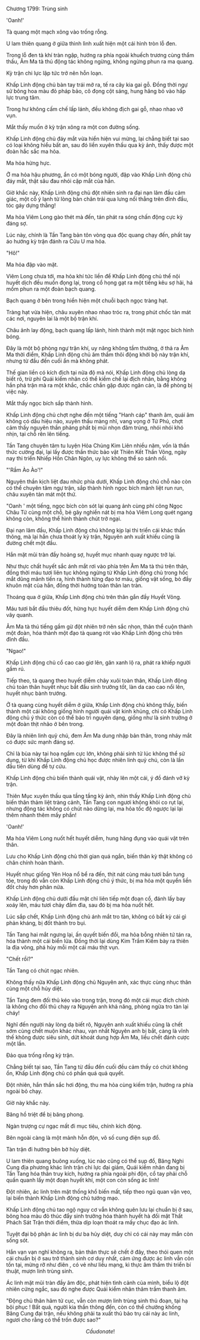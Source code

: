 




Chương 1799: Trùng sinh


'Oanh!'

Tà quang một mạch xông vào trống rỗng.

U lam thiên quang ở giữa thình lình xuất hiện một cái hình tròn lỗ đen.

Trong lỗ đen tà khí tràn ngập, hướng ra phía ngoài khuếch trương cùng thẩm thấu, Âm Ma tà thú động tác không ngừng, không ngừng phun ra ma quang.

Kỳ trận chi lực lập tức trở nên hỗn loạn.

Khấp Linh động chủ bàn tay trái mở ra, tế ra cây kia gai gỗ. Đồng thời ngự sử bông hoa màu đỏ pháp bảo, cô đọng cột sáng, hung hăng bỏ vào hấp lực trung tâm.

Trong hư không cấm chế lấp lánh, đều không địch gai gỗ, nhao nhao vỡ vụn.

Mắt thấy muốn ở kỳ trận xông ra một con đường sống.

Khấp Linh động chủ đáy mắt vừa hiển hiện vui mừng, lại chẳng biết tại sao có loại không hiểu bất an, sau đó liền xuyên thấu qua kỳ ảnh, thấy được một đoàn hắc sắc ma hỏa.

Ma hỏa hừng hực.

Ở ma hỏa hậu phương, ẩn có một bóng người, đập vào Khấp Linh động chủ đáy mắt, thật sâu đau nhói cặp mắt của hắn.

Giờ khắc này, Khấp Linh động chủ đột nhiên sinh ra đại nạn lâm đầu cảm giác, một cỗ ý lạnh từ lòng bàn chân trải qua lưng nối thẳng trên đỉnh đầu, tóc gáy dựng thẳng!

Ma hỏa Viêm Long gào thét mà đến, tán phát ra sóng chấn động cực kỳ đáng sợ.

Lúc này, chính là Tần Tang bản tôn vòng qua độc quang chạy đến, phất tay áo hướng kỳ trận đánh ra Cửu U ma hỏa.

"Hô!"

Ma hỏa đập vào mặt.

Viêm Long chưa tới, ma hỏa khí tức liền để Khấp Linh động chủ thể nội huyết dịch đều muốn đọng lại, trong cổ họng gạt ra một tiếng kêu sợ hãi, há mồm phun ra một đoàn bạch quang.

Bạch quang ở bên trong hiển hiện một chuỗi bạch ngọc tràng hạt.

Tràng hạt vừa hiện, châu xuyên nhao nhao tróc ra, trong phút chốc tản mát các nơi, nguyên lai là một bộ trận khí.

Châu ảnh lay động, bạch quang lấp lánh, hình thành một mặt ngọc bích hình bóng.

Đây là một bộ phòng ngự trận khí, uy năng không tầm thường, ở thả ra Âm Ma thời điểm, Khấp Linh động chủ âm thầm thôi động khởi bộ này trận khí, nhưng từ đầu đến cuối ẩn mà không phát.

Thế gian liền có kích địch tại nửa độ mà nói, Khấp Linh động chủ lòng dạ biết rõ, trừ phi Quái kiểm nhân có thể kiềm chế lại địch nhân, bằng không hắn phá trận mà ra một khắc, chắc chắn gặp được ngăn cản, là để phòng bị việc này.

Mắt thấy ngọc bích sắp thành hình.

Khấp Linh động chủ chợt nghe đến một tiếng "Hanh cáp" thanh âm, quái âm không có dấu hiệu nào, xuyên thấu màng nhĩ, vang vọng ở Tử Phủ, chợt cảm thấy nguyên thần phảng phất bị mũi nhọn đâm trúng, nhói nhói khó nhịn, tại chỗ rên lên tiếng.

Tần Tang chuyên tâm tu luyện Hỏa Chủng Kim Liên nhiều năm, vốn là thần thức cường đại, lại lấy được thần thức bảo vật Thiên Kết Thần Võng, ngày nay thi triển Nhiếp Hồn Chân Ngôn, uy lực không thể so sánh nổi.

"'Rầm Ào Ào'!"

Nguyên thần kịch liệt đau nhức phía dưới, Khấp Linh động chủ chỗ nào còn có thể chuyên tâm ngự trận, sắp thành hình ngọc bích mãnh liệt run run, châu xuyên tản mát một thứ.

"Oanh ' một tiếng, ngọc bích còn sót lại quang ảnh cùng phí công Ngọc Châu Tử cùng một chỗ, bẻ gãy nghiền nát bị ma hỏa Viêm Long quét ngang không còn, không thể hình thành chút trở ngại.

Đại nạn lâm đầu, Khấp Linh động chủ không kịp lại thi triển cái khác thần thông, mà lại hắn chưa thoát ly kỳ trận, Nguyên anh xuất khiếu cũng là đường chết một đầu.

Hắn mặt mũi tràn đầy hoảng sợ, huyết mục nhanh quay ngược trở lại.

Như thực chất huyết sắc ánh mắt rơi vào phía trên Âm Ma tà thú trên thân, đồng thời máu tươi liên tục không ngừng từ Khấp Linh động chủ trong hốc mắt dũng mãnh tiến ra, hình thành từng đạo tơ máu, giống vật sống, bò đầy khuôn mặt của hắn, đồng thời hướng toàn thân lan tràn.

Thoáng qua ở giữa, Khấp Linh động chủ trên thân gắn đầy Huyết Võng.

Máu tươi bắt đầu thiêu đốt, hừng hực huyết diễm đem Khấp Linh động chủ vây quanh.

Âm Ma tà thú tiếng gầm gừ đột nhiên trở nên sắc nhọn, thân thể cuộn thành một đoàn, hóa thành một đạo tà quang rót vào Khấp Linh động chủ trên đỉnh đầu.

"Ngao!"

Khấp Linh động chủ cổ cao cao giơ lên, gân xanh lộ ra, phát ra khiếp người gầm rú.

Tiếp theo, tà quang theo huyết diễm chảy xuôi toàn thân, Khấp Linh động chủ toàn thân huyết nhục bắt đầu sinh trưởng tốt, làn da cao cao nổi lên, huyết nhục bành trướng.

Ở tà quang cùng huyết diễm ở giữa, Khấp Linh động chủ không thấy, biến thành một cái không giống hình người quái vật kinh khủng, chỉ có Khấp Linh động chủ ý thức còn có thể bảo trì nguyên dạng, giống như là sinh trưởng ở một đoàn thịt nhão ở bên trong.

Đây là nhiên linh quỷ chú, đem Âm Ma dung nhập bản thân, trong nháy mắt có được sức mạnh đáng sợ.

Chỉ là bùa này tai hoạ ngầm cực lớn, không phải sinh tử lúc không thể sử dụng, từ khi Khấp Linh động chủ học được nhiên linh quỷ chú, còn là lần đầu tiên dùng để tự cứu.

Khấp Linh động chủ biến thành quái vật, nhảy lên một cái, ý đồ đánh vỡ kỳ trận.

Thiên Mục xuyên thấu qua tầng tầng kỳ ảnh, nhìn thấy Khấp Linh động chủ biến thân thảm liệt tràng cảnh, Tần Tang con ngươi không khỏi co rụt lại, nhưng động tác không có chút nào dừng lại, ma hỏa tốc độ ngược lại lại thêm nhanh thêm mấy phần!

'Oanh!'

Ma hỏa Viêm Long nuốt hết huyết diễm, hung hăng đụng vào quái vật trên thân.

Lưu cho Khấp Linh động chủ thời gian quá ngắn, biến thân kỳ thật không có chân chính hoàn thành.

Huyết nhục giống Yên Hoa nổ bể ra đến, thịt nát cùng máu tươi bắn tung tóe, trong đó vẫn còn Khấp Linh động chủ ý thức, bị ma hỏa một quyển liền đốt cháy hơn phân nửa.

Khấp Linh động chủ dưới đầu mặt chỉ liên tiếp một đoạn cổ, đánh lấy bay xoáy lên, máu tươi chảy đầm đìa, sau đó bị ma hỏa nuốt hết.

Lúc sắp chết, Khấp Linh động chủ ánh mắt tro tàn, không có bất kỳ cái gì phản kháng, bị đốt thành tro bụi.

Tần Tang hai mắt ngưng lại, ấn quyết biến đổi, ma hỏa bỗng nhiên tứ tán ra, hóa thành một cái biển lửa. Đồng thời lại dùng Kim Trầm Kiếm bày ra thiên la địa võng, phá hủy mỗi một cái máu thịt vụn.

"Chết rồi?"

Tần Tang có chút ngạc nhiên.

Không thấy nữa Khấp Linh động chủ Nguyên anh, xác thực cùng nhục thân cùng một chỗ hủy diệt.

Tần Tang đem đối thủ kéo vào trong trận, trong đó một cái mục đích chính là không cho đối thủ chạy ra Nguyên anh khả năng, phòng ngừa tro tàn lại cháy!

Nghĩ đến người này lòng dạ biết rõ, Nguyên anh xuất khiếu cũng là chết sớm cùng chết muộn khác nhau, vạn nhất Nguyên anh bị bắt, càng là vĩnh thế không được siêu sinh, dứt khoát dung hợp Âm Ma, liều chết đánh cược một lần.

Đảo qua trống rỗng kỳ trận.

Chẳng biết tại sao, Tần Tang từ đầu đến cuối đều cảm thấy có chút không ổn, Khấp Linh động chủ có phần quá quả quyết.

Đột nhiên, hắn thần sắc hơi động, thu ma hỏa cùng kiếm trận, hướng ra phía ngoài bỏ chạy.

Giờ này khắc này.

Băng hồ triệt để bị băng phong.

Ngàn trượng cự ngạc mất đi mục tiêu, chính kích động.

Bên ngoài càng là một mảnh hỗn độn, vô số cung điện sụp đổ.

Tàn trận đi hướng bên bờ hủy diệt.

U lam thiên quang buông xuống, lúc nào cũng có thể sụp đổ, Băng Nghi Cung địa phương khác linh trận chi lực đại giảm, Quái kiểm nhân đang bị Tần Tang hóa thân truy kích, hướng ra phía ngoài phi độn, cổ tay phải chỗ quấn quanh lấy một đoạn huyết khí, một con còn sống ác linh!

Đột nhiên, ác linh trên mặt thống khổ biến mất, tiếp theo ngũ quan vặn vẹo, lại biến thành Khấp Linh động chủ tướng mạo.

Khấp Linh động chủ tao ngộ nguy cơ vẫn không quên lưu lại chuẩn bị ở sau, bông hoa màu đỏ thúc đẩy sinh trưởng hóa thành huyết hà đối mặt Thất Phách Sát Trận thời điểm, thừa dịp loạn thoát ra mấy chục đạo ác linh.

Tuyệt đại bộ phận ác linh bị dư ba hủy diệt, duy chỉ có cái này may mắn còn sống sót.

Hắn vạn vạn nghĩ không ra, bản thân thực sẽ chết ở đây, theo thói quen một cái chuẩn bị ở sau trở thành sinh cơ duy nhất, cảm ứng được ác linh vẫn còn tồn tại, mừng rỡ như điên , có vẻ như liều mạng, kì thực âm thầm thi triển bí thuật, mượn linh trùng sinh.

Ác linh mặt mũi tràn đầy âm độc, phát hiện tình cảnh của mình, biểu lộ đột nhiên cứng ngắc, sau đó nghe được Quái kiểm nhân thâm trầm thanh âm.

"Động chủ thân hãm tử cục, vẫn còn mượn linh trùng sinh thủ đoạn, tại hạ bội phục ! Bất quá, người kia thần thông đến, còn có thể chưởng khống Băng Cung đại trận, nếu không phải ta xuất thủ bảo trụ cái này ác linh, ngươi cho rằng có thể trốn được sao?"

$$$$$$ Cầu donate ! $$$$$$




